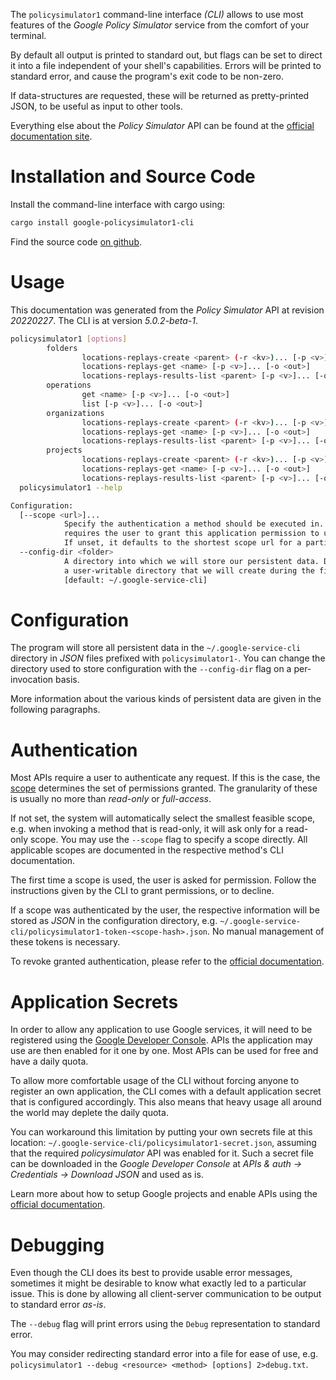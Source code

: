 <!---
DO NOT EDIT !
This file was generated automatically from 'src/generator/templates/cli/README.md.mako'
DO NOT EDIT !
-->
The `policysimulator1` command-line interface *(CLI)* allows to use most features of the *Google Policy Simulator* service from the comfort of your terminal.

By default all output is printed to standard out, but flags can be set to direct it into a file independent of your shell's
capabilities. Errors will be printed to standard error, and cause the program's exit code to be non-zero.

If data-structures are requested, these will be returned as pretty-printed JSON, to be useful as input to other tools.

Everything else about the *Policy Simulator* API can be found at the
[official documentation site](https://cloud.google.com/iam/docs/simulating-access).

# Installation and Source Code

Install the command-line interface with cargo using:

```bash
cargo install google-policysimulator1-cli
```

Find the source code [on github](https://github.com/Byron/google-apis-rs/tree/main/gen/policysimulator1-cli).

# Usage

This documentation was generated from the *Policy Simulator* API at revision *20220227*. The CLI is at version *5.0.2-beta-1*.

```bash
policysimulator1 [options]
        folders
                locations-replays-create <parent> (-r <kv>)... [-p <v>]... [-o <out>]
                locations-replays-get <name> [-p <v>]... [-o <out>]
                locations-replays-results-list <parent> [-p <v>]... [-o <out>]
        operations
                get <name> [-p <v>]... [-o <out>]
                list [-p <v>]... [-o <out>]
        organizations
                locations-replays-create <parent> (-r <kv>)... [-p <v>]... [-o <out>]
                locations-replays-get <name> [-p <v>]... [-o <out>]
                locations-replays-results-list <parent> [-p <v>]... [-o <out>]
        projects
                locations-replays-create <parent> (-r <kv>)... [-p <v>]... [-o <out>]
                locations-replays-get <name> [-p <v>]... [-o <out>]
                locations-replays-results-list <parent> [-p <v>]... [-o <out>]
  policysimulator1 --help

Configuration:
  [--scope <url>]...
            Specify the authentication a method should be executed in. Each scope
            requires the user to grant this application permission to use it.
            If unset, it defaults to the shortest scope url for a particular method.
  --config-dir <folder>
            A directory into which we will store our persistent data. Defaults to
            a user-writable directory that we will create during the first invocation.
            [default: ~/.google-service-cli]

```

# Configuration

The program will store all persistent data in the `~/.google-service-cli` directory in *JSON* files prefixed with `policysimulator1-`.  You can change the directory used to store configuration with the `--config-dir` flag on a per-invocation basis.

More information about the various kinds of persistent data are given in the following paragraphs.

# Authentication

Most APIs require a user to authenticate any request. If this is the case, the [scope][scopes] determines the 
set of permissions granted. The granularity of these is usually no more than *read-only* or *full-access*.

If not set, the system will automatically select the smallest feasible scope, e.g. when invoking a
method that is read-only, it will ask only for a read-only scope. 
You may use the `--scope` flag to specify a scope directly. 
All applicable scopes are documented in the respective method's CLI documentation.

The first time a scope is used, the user is asked for permission. Follow the instructions given 
by the CLI to grant permissions, or to decline.

If a scope was authenticated by the user, the respective information will be stored as *JSON* in the configuration
directory, e.g. `~/.google-service-cli/policysimulator1-token-<scope-hash>.json`. No manual management of these tokens
is necessary.

To revoke granted authentication, please refer to the [official documentation][revoke-access].

# Application Secrets

In order to allow any application to use Google services, it will need to be registered using the 
[Google Developer Console][google-dev-console]. APIs the application may use are then enabled for it
one by one. Most APIs can be used for free and have a daily quota.

To allow more comfortable usage of the CLI without forcing anyone to register an own application, the CLI
comes with a default application secret that is configured accordingly. This also means that heavy usage
all around the world may deplete the daily quota.

You can workaround this limitation by putting your own secrets file at this location: 
`~/.google-service-cli/policysimulator1-secret.json`, assuming that the required *policysimulator* API 
was enabled for it. Such a secret file can be downloaded in the *Google Developer Console* at 
*APIs & auth -> Credentials -> Download JSON* and used as is.

Learn more about how to setup Google projects and enable APIs using the [official documentation][google-project-new].


# Debugging

Even though the CLI does its best to provide usable error messages, sometimes it might be desirable to know
what exactly led to a particular issue. This is done by allowing all client-server communication to be 
output to standard error *as-is*.

The `--debug` flag will print errors using the `Debug` representation to standard error.

You may consider redirecting standard error into a file for ease of use, e.g. `policysimulator1 --debug <resource> <method> [options] 2>debug.txt`.


[scopes]: https://developers.google.com/+/api/oauth#scopes
[revoke-access]: http://webapps.stackexchange.com/a/30849
[google-dev-console]: https://console.developers.google.com/
[google-project-new]: https://developers.google.com/console/help/new/
